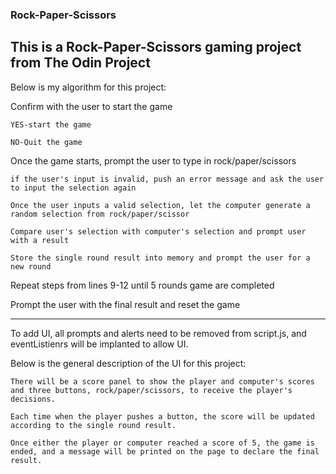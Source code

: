 ### Rock-Paper-Scissors
## This is a Rock-Paper-Scissors gaming project from The Odin Project

Below is my algorithm for this project:

Confirm with the user to start the game

    YES-start the game

    NO-Quit the game

Once the game starts, prompt the user to type in rock/paper/scissors

    if the user's input is invalid, push an error message and ask the user to input the selection again

    Once the user inputs a valid selection, let the computer generate a random selection from rock/paper/scissor

    Compare user's selection with computer's selection and prompt user with a result 

    Store the single round result into memory and prompt the user for a new round

Repeat steps from lines 9-12 until 5 rounds game are completed

Prompt the user with the final result and reset the game

*******************************************************

To add UI, all prompts and alerts need to be removed from script.js, and eventListienrs will be implanted to allow UI.

Below is the general description of the UI for this project:

    There will be a score panel to show the player and computer's scores and three buttons, rock/paper/scissors, to receive the player's decisions.

    Each time when the player pushes a button, the score will be updated according to the single round result.

    Once either the player or computer reached a score of 5, the game is ended, and a message will be printed on the page to declare the final result.